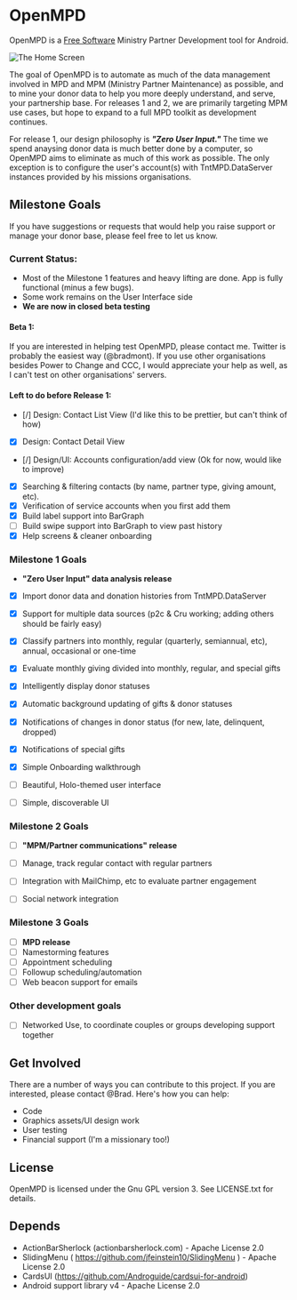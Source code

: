 OpenMPD
=======

OpenMPD is a [Free Software](https://en.wikipedia.org/wiki/Free_software) Ministry Partner Development tool for Android.

![The Home Screen](http://i.imgur.com/aOxP1We.png)

The goal of OpenMPD is to automate as much of the data management involved in
MPD and MPM (Ministry Partner Maintenance) as possible, and to mine your donor
data to help you more deeply understand, and serve, your partnership base. For 
releases 1 and 2, we are primarily targeting MPM use cases, but hope to expand 
to a full MPD toolkit as development continues.

For release 1, our design philosophy is ***"Zero User Input."*** The time we spend
anaysing donor data is much better done by a computer, so OpenMPD aims to
eliminate as much of this work as possible. The only exception is to configure the 
user's account(s) with TntMPD.DataServer instances provided by his missions 
organisations.


Milestone Goals
---------------
If you have suggestions or requests that would help you raise support or
manage your donor base, please feel free to let us know.

### Current Status:
- Most of the Milestone 1 features and heavy lifting are done. App is fully functional (minus a few bugs).
- Some work remains on the User Interface side
- **We are now in closed beta testing**

#### Beta 1:
If you are interested in helping test OpenMPD, please contact me. Twitter is probably the easiest way (@bradmont). If you use other organisations besides Power to Change and CCC, I would appreciate your help as well, as I can't test on other organisations' servers.

#### Left to do before Release 1:
- [/] Design: Contact List View (I'd like this to be prettier, but can't think of how)
- [x] Design: Contact Detail View
- [/] Design/UI: Accounts configuration/add view (Ok for now, would like to improve)
- [x] Searching & filtering contacts (by name, partner type, giving amount, etc).
- [x] Verification of service accounts when you first add them
- [x] Build label support into BarGraph
- [ ] Build swipe support into BarGraph to view past history
- [x] Help screens & cleaner onboarding

### Milestone 1 Goals
- **"Zero User Input" data analysis release**
- [x] Import donor data and donation histories from TntMPD.DataServer
- [x] Support for multiple data sources (p2c & Cru working; adding others should be fairly easy)
- [x] Classify partners into monthly, regular (quarterly, semiannual, etc), annual, occasional or one-time
- [x] Evaluate monthly giving divided into monthly, regular, and special gifts
- [x] Intelligently display donor statuses
- [x] Automatic background updating of gifts & donor statuses
- [x] Notifications of changes in donor status (for new, late, delinquent, dropped)
- [x] Notifications of special gifts
- [x] Simple Onboarding walkthrough
- [ ] Beautiful, Holo-themed user interface
- [ ] Simple, discoverable UI


### Milestone 2 Goals
- [ ] **"MPM/Partner communications" release**
- [ ] Manage, track regular contact with regular partners
- [ ] Integration with MailChimp, etc to evaluate partner engagement
- [ ] Social network integration
    

### Milestone 3 Goals
- [ ] **MPD release**
- [ ] Namestorming features
- [ ] Appointment scheduling
- [ ] Followup scheduling/automation
- [ ] Web beacon support for emails

### Other development goals
- [ ] Networked Use, to coordinate couples or groups developing support together

Get Involved
------------
There are a number of ways you can contribute to this project. If you are 
interested, please contact @Brad. Here's how you can help:
- Code
- Graphics assets/UI design work
- User testing
- Financial support (I'm a missionary too!)

License
-------
OpenMPD is licensed under the Gnu GPL version 3. See LICENSE.txt for details. 

Depends
-------

- ActionBarSherlock (actionbarsherlock.com) - Apache License 2.0
- SlidingMenu ( https://github.com/jfeinstein10/SlidingMenu ) - Apache License 2.0 
- CardsUI (https://github.com/Androguide/cardsui-for-android) 
- Android support library v4 - Apache License 2.0
